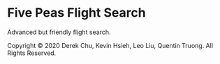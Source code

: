 # Five Peas Flight Search
Advanced but friendly flight search.

Copyright © 2020 Derek Chu, Kevin Hsieh, Leo Liu, Quentin Truong.
All Rights Reserved.
